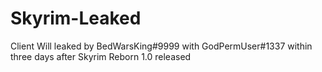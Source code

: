 # Skyrim-Leaked
Client Will leaked by BedWarsKing#9999 with GodPermUser#1337 within three days after Skyrim Reborn 1.0 released

